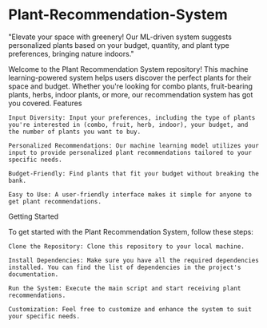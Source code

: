 # Plant-Recommendation-System
"Elevate your space with greenery! Our ML-driven system suggests personalized plants based on your budget, quantity, and plant type preferences, bringing nature indoors."

Welcome to the Plant Recommendation System repository! This machine learning-powered system helps users discover the perfect plants for their space and budget. Whether you're looking for combo plants, fruit-bearing plants, herbs, indoor plants, or more, our recommendation system has got you covered.
Features

    Input Diversity: Input your preferences, including the type of plants you're interested in (combo, fruit, herb, indoor), your budget, and the number of plants you want to buy.

    Personalized Recommendations: Our machine learning model utilizes your input to provide personalized plant recommendations tailored to your specific needs.

    Budget-Friendly: Find plants that fit your budget without breaking the bank.

    Easy to Use: A user-friendly interface makes it simple for anyone to get plant recommendations.

Getting Started

To get started with the Plant Recommendation System, follow these steps:

    Clone the Repository: Clone this repository to your local machine.

    Install Dependencies: Make sure you have all the required dependencies installed. You can find the list of dependencies in the project's documentation.

    Run the System: Execute the main script and start receiving plant recommendations.

    Customization: Feel free to customize and enhance the system to suit your specific needs.
